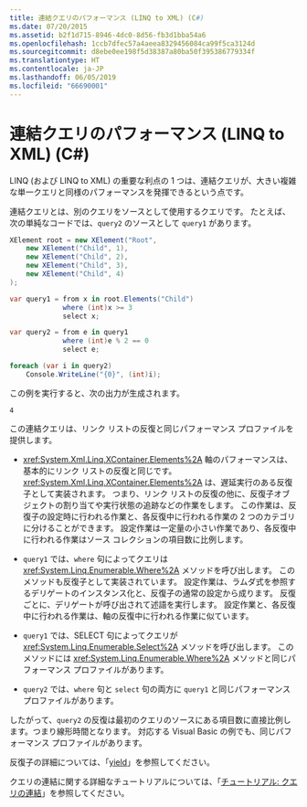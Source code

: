 ```yaml
---
title: 連結クエリのパフォーマンス (LINQ to XML) (C#)
ms.date: 07/20/2015
ms.assetid: b2f1d715-8946-4dc0-8d56-fb3d1bba54a6
ms.openlocfilehash: 1ccb7dfec57a4aeea8329456084ca99f5ca3124d
ms.sourcegitcommit: d8ebe0ee198f5d38387a80ba50f395386779334f
ms.translationtype: HT
ms.contentlocale: ja-JP
ms.lasthandoff: 06/05/2019
ms.locfileid: "66690001"
---
```

# <a name="performance-of-chained-queries-linq-to-xml-c"></a>連結クエリのパフォーマンス (LINQ to XML) (C#)

LINQ (および LINQ to XML) の重要な利点の 1 つは、連結クエリが、大きい複雑な単一クエリと同様のパフォーマンスを発揮できるという点です。

連結クエリとは、別のクエリをソースとして使用するクエリです。 たとえば、次の単純なコードでは、`query2` のソースとして `query1` があります。

```csharp
XElement root = new XElement("Root",
    new XElement("Child", 1),
    new XElement("Child", 2),
    new XElement("Child", 3),
    new XElement("Child", 4)
);

var query1 = from x in root.Elements("Child")
             where (int)x >= 3
             select x;

var query2 = from e in query1
             where (int)e % 2 == 0
             select e;

foreach (var i in query2)
    Console.WriteLine("{0}", (int)i);
```

この例を実行すると、次の出力が生成されます。

```
4
```

この連結クエリは、リンク リストの反復と同じパフォーマンス プロファイルを提供します。

- <xref:System.Xml.Linq.XContainer.Elements%2A> 軸のパフォーマンスは、基本的にリンク リストの反復と同じです。 <xref:System.Xml.Linq.XContainer.Elements%2A> は、遅延実行のある反復子として実装されます。 つまり、リンク リストの反復の他に、反復子オブジェクトの割り当てや実行状態の追跡などの作業をします。 この作業は、反復子の設定時に行われる作業と、各反復中に行われる作業の 2 つのカテゴリに分けることができます。 設定作業は一定量の小さい作業であり、各反復中に行われる作業はソース コレクションの項目数に比例します。

- `query1` では、`where` 句によってクエリは <xref:System.Linq.Enumerable.Where%2A> メソッドを呼び出します。 このメソッドも反復子として実装されています。 設定作業は、ラムダ式を参照するデリゲートのインスタンス化と、反復子の通常の設定から成ります。 反復ごとに、デリゲートが呼び出されて述語を実行します。 設定作業と、各反復中に行われる作業は、軸の反復中に行われる作業に似ています。

- `query1` では、SELECT 句によってクエリが <xref:System.Linq.Enumerable.Select%2A> メソッドを呼び出します。 このメソッドには <xref:System.Linq.Enumerable.Where%2A> メソッドと同じパフォーマンス プロファイルがあります。

- `query2` では、`where` 句と `select` 句の両方に `query1` と同じパフォーマンス プロファイルがあります。

したがって、`query2` の反復は最初のクエリのソースにある項目数に直接比例します。つまり線形時間となります。 対応する Visual Basic の例でも、同じパフォーマンス プロファイルがあります。

反復子の詳細については、「[yield](../../../../csharp/language-reference/keywords/yield.md)」を参照してください。

クエリの連結に関する詳細なチュートリアルについては、「[チュートリアル: クエリの連結](../../../../csharp/programming-guide/concepts/linq/deferred-execution-and-lazy-evaluation-in-linq-to-xml.md)」を参照してください。
